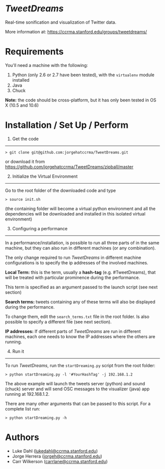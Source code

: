 *TweetDreams*
=============

Real-time sonification and visualization of Twitter data.

More information at: https://ccrma.stanford.edu/groups/tweetdreams/


Requirements
============

You'll need a machine with the following:

1. Python (only 2.6 or 2.7 have been tested), with the `virtualenv` module installed
2. Java
3. Chuck

**Note:** the code should be cross-platform, but it has only been tested in OS X (10.5 and 10.6)


Installation / Set Up / Perform
===============================

1) Get the code
---------------

	> git clone git@github.com:jorgehatccrma/TweetDreams.git
	
or download it from  https://github.com/jorgehatccrma/TweetDreams/zipball/master


2) Initialize the Virtual Environment
-------------------------------------

Go to the root folder of the downloaded code and type

	> source init.sh
	
(the containing folder will become a virtual python environment and all the dependencies will be 
downloaded and installed in this isolated virtual environment)


3) Configuring a performance
----------------------------

In a performance/installation, is possible to run all three parts of in the same machine, but they 
can also run in different machines (or any combination).

The only change required to run *TweetDreams* in different machine configurations is to specify the 
ip addresses of the involved machines.

**Local Term:** this is the term, usually a __hash-tag__ (e.g. #TweetDreams), that will be treated with 
particular prominence during the performance.

This term is specified as an argument passed to the launch script (see next section)

**Search terms:** tweets containing any of these terms will also be displayed during the performance.

To change them, edit the `search_terms.txt` file in the root folder. Is also possible to specify a 
different file (see next section).

**IP addresses:** If different parts of *TweetDreams* are run in different machines, each one needs to 
know the IP addresses where the others are running.


4) Run it
---------
To run *TweetDreams*, run the `startDreaming.py` script from the root folder:

	> python startDreaming.py -l '#YourHashTag' -j 192.168.1.2

The above example will launch the tweets server (python) and sound (chuck) server and will send OSC 
messages to the visualizer (java) app running at 192.168.1.2.

There are many other arguments that can be passed to this script. For a complete list run:

	> python startDreaming.py -h



Authors
=======
* Luke Dahl (lukedahl@ccrma.stanford.edu)
* Jorge Herrera (jorgeh@ccrma.stanford.edu)
* Carr Wilkerson (carrlane@ccrma.stanford.edu)
